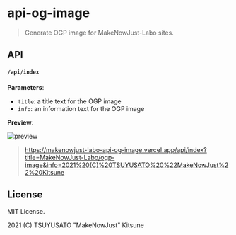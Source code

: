 # api-og-image

> Generate OGP image for MakeNowJust-Labo sites.

## API

#### `/api/index`

**Parameters**:

- `title`: a title text for the OGP image
- `info`: an information text for the OGP image

**Preview**:

![preview](https://makenowjust-labo-api-og-image.vercel.app/api/index?title=MakeNowJust-Labo/ogp-image&info=2021%20(C)%20TSUYUSATO%20%22MakeNowJust%22%20Kitsune)

> <https://makenowjust-labo-api-og-image.vercel.app/api/index?title=MakeNowJust-Labo/ogp-image&info=2021%20(C)%20TSUYUSATO%20%22MakeNowJust%22%20Kitsune>

## License

MIT License.

2021 (C) TSUYUSATO "MakeNowJust" Kitsune
